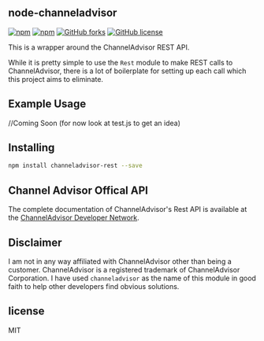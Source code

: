 node-channeladvisor
-------------------
[![npm](https://img.shields.io/npm/dm/localeval.svg?style=flat-square)](https://www.npmjs.com/package/channeladvisor-rest)
[![npm](https://img.shields.io/npm/v/npm.svg?style=flat-square)](https://www.npmjs.com/package/channeladvisor-rest)
[![GitHub forks](https://img.shields.io/github/forks/badges/shields.svg?style=social)](https://github.com/yonib05/node-channeladvisor-rest#fork-destination-box)
[![GitHub license](https://img.shields.io/github/license/mashape/apistatus.svg?style=flat-square)]()

This is a wrapper around the ChannelAdvisor REST API.

While it is pretty simple to use the `Rest` module to make REST calls to
ChannelAdvisor, there is a lot of boilerplate for setting up each call which
this project aims to eliminate.

Example Usage
------------

//Coming Soon (for now look at test.js to get an idea)


Installing
----------

```bash
npm install channeladvisor-rest --save
```

Channel Advisor Offical API
---------------------------

The complete documentation of ChannelAdvisor's Rest API is available at the
[ChannelAdvisor Developer Network](http://developers.channeladvisor.com/rest/). 


Disclaimer
----------

I am not in any way affiliated with ChannelAdvisor other than being a customer.
ChannelAdvisor is a registered trademark of ChannelAdvisor Corporation. I have
used `channeladvisor` as the name of this module in good faith to help other
developers find obvious solutions.

license
-------

MIT

